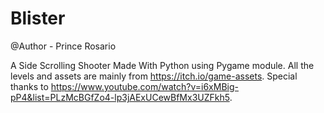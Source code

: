 # Blister 
@Author - Prince Rosario



A Side Scrolling Shooter Made With Python using Pygame module.
All the levels and assets are mainly from https://itch.io/game-assets.
Special thanks to https://www.youtube.com/watch?v=i6xMBig-pP4&list=PLzMcBGfZo4-lp3jAExUCewBfMx3UZFkh5.

